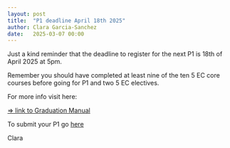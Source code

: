 ```yaml
---
layout: post
title:  "P1 deadline April 18th 2025"
author: Clara Garcia-Sanchez
date:   2025-03-07 00:00
---
```


Just a kind reminder that the deadline to register for the next P1 is 18th of April 2025 at 5pm.

Remember you should have completed at least nine of the ten 5 EC core courses before going for P1 and two 5 EC electives.

For more info visit here:

[=> link to Graduation Manual](https://3d.bk.tudelft.nl/courses/geo2020/rules/GraduationManualGeomatics2024-2025.pdf)

To submit your P1 go [here](https://3d.bk.tudelft.nl/courses/geo2020/rules/#p1)

Clara

